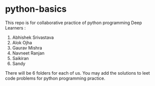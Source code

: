 # python-basics
This repo is for collaborative practice of python programming
Deep Learners :
1. Abhishek Srivastava
2. Alok Ojha
3. Gaurav Mishra
4. Navneet Ranjan
5. Saikiran
6. Sandy

There will be 6 folders for each of us. You may add the solutions to leet code problems for python programming practice.
